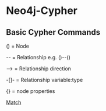 # Neo4j-Cypher

## Basic Cypher Commands

()   = Node

--   = Relationship e.g. ()--()

-->  = Relationship direction

-[]- = Relationship variable:type

{}   = node properties

[Match](../Course/Match.md)